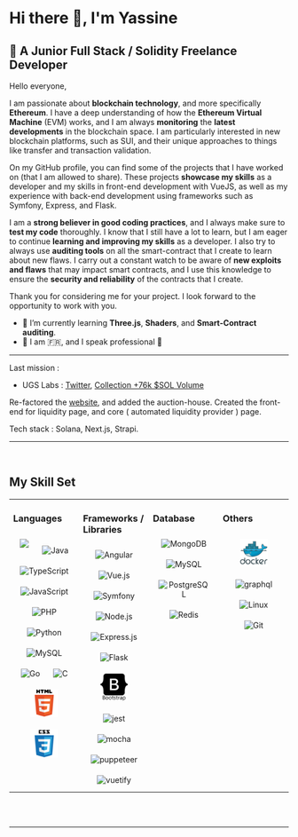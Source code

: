 # Hi there 👋, I'm Yassine

## 👷 A Junior Full Stack / Solidity Freelance Developer

Hello everyone,

I am passionate about **blockchain technology**, and more specifically **Ethereum**. I have a deep understanding of how the **Ethereum Virtual Machine** (EVM) works, and I am always **monitoring** the **latest developments** in the blockchain space. I am particularly interested in new blockchain platforms, such as SUI, and their unique approaches to things like transfer and transaction validation.

On my GitHub profile, you can find some of the projects that I have worked on (that I am allowed to share). These projects **showcase my skills** as a developer and my skills in front-end development with VueJS, as well as my experience with back-end development using frameworks such as Symfony, Express, and Flask.

I am a **strong believer in good coding practices**, and I always make sure to **test my code** thoroughly. I know that I still have a lot to learn, but I am eager to continue **learning and improving my skills** as a developer. I also try to always use **auditing tools** on all the smart-contract that I create to learn about new flaws. I carry out a constant watch to be aware of **new exploits and flaws** that may impact smart contracts, and I use this knowledge to ensure the **security and reliability** of the contracts that I create.

Thank you for considering me for your project. I look forward to the opportunity to work with you.

- 🌱 I’m currently learning **Three.js**, **Shaders**, and **Smart-Contract auditing**.
- 👄 I am 🇫🇷, and I speak professional 🏴󠁧󠁢󠁥󠁮󠁧󠁿 

----

Last mission : 

- UGS Labs : <a target="_blank" href="https://twitter.com/UGS_Labs?s=20&t=qk7rprmZqJexOpxBW7-pGg">Twitter</a>, <a target="_blank" href="https://magiceden.io/marketplace/underground_society">Collection +76k $SOL Volume</a>

Re-factored the <a target="_blank" href="https://app.ugslabs.xyz/raffles">website</a>, and added the auction-house.
Created the front-end for liquidity page, and core ( automated liquidity provider ) page.

Tech stack : Solana, Next.js, Strapi.

----

<br>

## My Skill Set  
<table><tr><td valign="top" width="25%">



### Languages  
<div align="center">  

<img style="margin: 10px" src="https://cdn.jsdelivr.net/gh/devicons/devicon/icons/solidity/solidity-original.svg" height="50" />
<img style="margin: 10px" src="https://profilinator.rishav.dev/skills-assets/java-original-wordmark.svg" alt="Java" height="50" />  
<img style="margin: 10px" src="https://profilinator.rishav.dev/skills-assets/typescript-original.svg" alt="TypeScript" height="50" />  
<img style="margin: 10px" src="https://profilinator.rishav.dev/skills-assets/javascript-original.svg" alt="JavaScript" height="50" />  
<img style="margin: 10px" src="https://profilinator.rishav.dev/skills-assets/php-original.svg" alt="PHP" height="50" />  
<img style="margin: 10px" src="https://profilinator.rishav.dev/skills-assets/python-original.svg" alt="Python" height="50" />  
<img style="margin: 10px" src="https://profilinator.rishav.dev/skills-assets/mysql-original-wordmark.svg" alt="MySQL" height="50" />  
<img style="margin: 10px" src="https://profilinator.rishav.dev/skills-assets/go-original.svg" alt="Go" height="50" />  
<img style="margin: 10px" src="https://profilinator.rishav.dev/skills-assets/c-original.svg" alt="C" height="50" />  
<img style="margin: 10px" src="https://raw.githubusercontent.com/devicons/devicon/master/icons/html5/html5-original-wordmark.svg" alt="html5" height="50"/>
 <img style="margin: 10px" src="https://raw.githubusercontent.com/devicons/devicon/master/icons/css3/css3-original-wordmark.svg" alt="css3" height="50"/>
</div>

</td><td valign="top" width="25%">



### Frameworks / Libraries  
<div align="center">  
<img style="margin: 10px" src="https://profilinator.rishav.dev/skills-assets/angularjs-original.svg" alt="Angular" height="50" />  
<img style="margin: 10px" src="https://profilinator.rishav.dev/skills-assets/vuejs-original-wordmark.svg" alt="Vue.js" height="50" />  
<img style="margin: 10px" src="https://profilinator.rishav.dev/skills-assets/symfony_black_03.svg" alt="Symfony" height="50" />  
<img style="margin: 10px" src="https://profilinator.rishav.dev/skills-assets/nodejs-original-wordmark.svg" alt="Node.js" height="50" />  
<img style="margin: 10px" src="https://profilinator.rishav.dev/skills-assets/express-original-wordmark.svg" alt="Express.js" height="50" />  
<img style="margin: 10px" src="https://profilinator.rishav.dev/skills-assets/flask.png" alt="Flask" height="50" />
<img style="margin: 10px" src="https://raw.githubusercontent.com/devicons/devicon/master/icons/bootstrap/bootstrap-plain-wordmark.svg" alt="bootstrap" height="50"/>
<img style="margin: 10px" src="https://www.vectorlogo.zone/logos/jestjsio/jestjsio-icon.svg" alt="jest" width="40" height="50"/> <img style="margin: 10px" src="https://www.vectorlogo.zone/logos/mochajs/mochajs-icon.svg" alt="mocha" width="40" height="50"/> <img style="margin: 10px" src="https://www.vectorlogo.zone/logos/pptrdev/pptrdev-official.svg" alt="puppeteer" height="50"/>
<img style="margin: 10px" src="https://bestofjs.org/logos/vuetify.svg" alt="vuetify" height="50"/>
</div>

</td><td valign="top" width="25%">



### Database
<div align="center">  
<img style="margin: 10px" src="https://profilinator.rishav.dev/skills-assets/mongodb-original-wordmark.svg" alt="MongoDB" height="50" />  
<img style="margin: 10px" src="https://profilinator.rishav.dev/skills-assets/mysql-original-wordmark.svg" alt="MySQL" height="50" />  
<img style="margin: 10px" src="https://profilinator.rishav.dev/skills-assets/postgresql-original-wordmark.svg" alt="PostgreSQL" height="50" />  
<img style="margin: 10px" src="https://profilinator.rishav.dev/skills-assets/redis-original-wordmark.svg" alt="Redis" height="50" />  
</div>

</td><td valign="top" width="25%">
  
### Others
<div align="center">  
<img style="margin: 10px" src="https://raw.githubusercontent.com/devicons/devicon/master/icons/docker/docker-original-wordmark.svg" alt="docker" height="50"/>
<img style="margin: 10px" src="https://www.vectorlogo.zone/logos/graphql/graphql-icon.svg" alt="graphql" width="40" height="50"/> 
<img style="margin: 10px" src="https://profilinator.rishav.dev/skills-assets/linux-original.svg" alt="Linux" height="50" />  
<img style="margin: 10px" src="https://profilinator.rishav.dev/skills-assets/git-scm-icon.svg" alt="Git" height="50" />  
</div>

</td></tr></table>  


<br>
<br>

----

<br>

